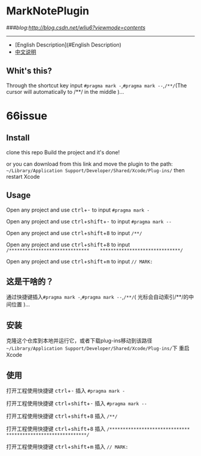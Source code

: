 # **MarkNotePlugin** 
###*blog:<http://blog.csdn.net/wliu6?viewmode=contents>*
***
* [English Description](#English Description)
* [中文说明](#中文说明)
## <a id="English Description"></a>Whit's this?
Through the shortcut key input `#pragma mark -`,`#pragma mark --`,`/**/`(The cursor will automatically to /**/ in the middle )...

# 66issue

## Install
clone this repo Build the project and it's done!

or you can download from this link and move the plugin to the path:  
`~/Library/Application Support/Developer/Shared/Xcode/Plug-ins/`
then restart Xcode

## Usage
Open any project and use <kbd>ctrl</kbd>+<kbd>-</kbd> to input `#pragma mark -`  

Open any project and use <kbd>ctrl</kbd>+<kbd>shift</kbd>+<kbd>-</kbd> to input `#pragma mark --`   

Open any project and use <kbd>ctrl</kbd>+<kbd>shift</kbd>+<kbd>8</kbd> to input `/**/`  

Open any project and use <kbd>ctrl</kbd>+<kbd>shift</kbd>+<kbd>8</kbd> to input `/******************************    ******************************/`  

Open any project and use <kbd>ctrl</kbd>+<kbd>shift</kbd>+<kbd>m</kbd> to input `// MARK:`

## <a id="中文说明"></a>这是干啥的？
通过快捷键插入`#pragma mark -`,`#pragma mark --`,`/**/`( 光标会自动索引/**/的中间位置 )...

## 安装
克隆这个仓库到本地并运行它，或者下载plug-ins移动到该路径  
`~/Library/Application Support/Developer/Shared/Xcode/Plug-ins/`下
重启Xcode

## 使用
打开工程使用快捷键 <kbd>ctrl</kbd>+<kbd>-</kbd> 插入 `#pragma mark -`  

打开工程使用快捷键 <kbd>ctrl</kbd>+<kbd>shift</kbd>+<kbd>-</kbd> 插入 `#pragma mark --`   

打开工程使用快捷键 <kbd>ctrl</kbd>+<kbd>shift</kbd>+<kbd>8</kbd> 插入 `/**/`  

打开工程使用快捷键 <kbd>ctrl</kbd>+<kbd>shift</kbd>+<kbd>8</kbd> 插入 `/******************************    ******************************/`  

打开工程使用快捷键 <kbd>ctrl</kbd>+<kbd>shift</kbd>+<kbd>m</kbd> 插入 `// MARK:`

